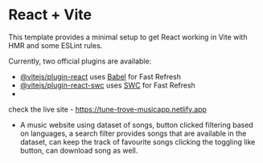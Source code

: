 # React + Vite

This template provides a minimal setup to get React working in Vite with HMR and some ESLint rules.

Currently, two official plugins are available:

- [@vitejs/plugin-react](https://github.com/vitejs/vite-plugin-react/blob/main/packages/plugin-react/README.md) uses [Babel](https://babeljs.io/) for Fast Refresh
- [@vitejs/plugin-react-swc](https://github.com/vitejs/vite-plugin-react-swc) uses [SWC](https://swc.rs/) for Fast Refresh
- 
check the live site - https://tune-trove-musicapp.netlify.app

- A music website using dataset of songs, button clicked filtering based on languages, a search filter provides songs that are available in the dataset, can keep the track of favourite songs clicking the toggling like button, can download song as well.

